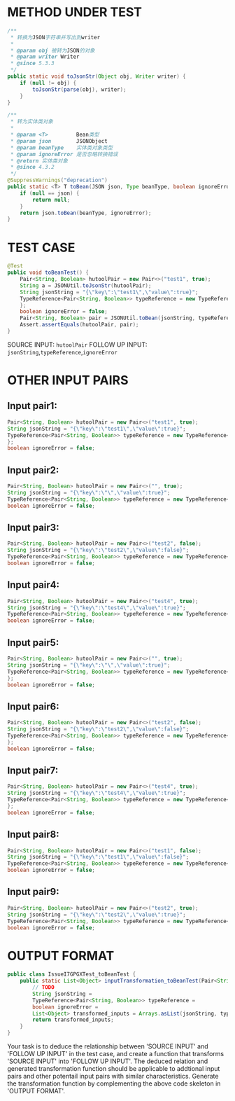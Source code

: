 # METHOD UNDER TEST
```java
/**
 * 转换为JSON字符串并写出到writer
 *
 * @param obj 被转为JSON的对象
 * @param writer Writer
 * @since 5.3.3
 */
public static void toJsonStr(Object obj, Writer writer) {
    if (null != obj) {
        toJsonStr(parse(obj), writer);
    }
}

/**
 * 转为实体类对象
 *
 * @param <T>         Bean类型
 * @param json        JSONObject
 * @param beanType    实体类对象类型
 * @param ignoreError 是否忽略转换错误
 * @return 实体类对象
 * @since 4.3.2
 */
@SuppressWarnings("deprecation")
public static <T> T toBean(JSON json, Type beanType, boolean ignoreError) {
    if (null == json) {
        return null;
    }
    return json.toBean(beanType, ignoreError);
}

```


# TEST CASE
```java
@Test
public void toBeanTest() {
    Pair<String, Boolean> hutoolPair = new Pair<>("test1", true);
    String a = JSONUtil.toJsonStr(hutoolPair);
    String jsonString = "{\"key\":\"test1\",\"value\":true}";
    TypeReference<Pair<String, Boolean>> typeReference = new TypeReference<Pair<String, Boolean>>() {
    };
    boolean ignoreError = false;
    Pair<String, Boolean> pair = JSONUtil.toBean(jsonString, typeReference, ignoreError);
    Assert.assertEquals(hutoolPair, pair);
}

```
SOURCE INPUT: `hutoolPair`
FOLLOW UP INPUT: `jsonString`,`typeReference`,`ignoreError`


# OTHER INPUT PAIRS 
## Input pair1:
```java
Pair<String, Boolean> hutoolPair = new Pair<>("test1", true);
String jsonString = "{\"key\":\"test1\",\"value\":true}";
TypeReference<Pair<String, Boolean>> typeReference = new TypeReference<Pair<String, Boolean>>() {
};
boolean ignoreError = false;
```

## Input pair2:
```java
Pair<String, Boolean> hutoolPair = new Pair<>("", true);
String jsonString = "{\"key\":\"\",\"value\":true}";
TypeReference<Pair<String, Boolean>> typeReference = new TypeReference<Pair<String, Boolean>>() {};
boolean ignoreError = false;
```

## Input pair3:
```java
Pair<String, Boolean> hutoolPair = new Pair<>("test2", false);
String jsonString = "{\"key\":\"test2\",\"value\":false}";
TypeReference<Pair<String, Boolean>> typeReference = new TypeReference<Pair<String, Boolean>>() {};
boolean ignoreError = false;
```

## Input pair4:
```java
Pair<String, Boolean> hutoolPair = new Pair<>("test4", true);
String jsonString = "{\"key\":\"test4\",\"value\":true}";
TypeReference<Pair<String, Boolean>> typeReference = new TypeReference<Pair<String, Boolean>>() {};
boolean ignoreError = false;
```

## Input pair5:
```java
Pair<String, Boolean> hutoolPair = new Pair<>("", true);
String jsonString = "{\"key\":\"\",\"value\":true}";
TypeReference<Pair<String, Boolean>> typeReference = new TypeReference<Pair<String, Boolean>>() {
};
boolean ignoreError = false;
```

## Input pair6:
```java
Pair<String, Boolean> hutoolPair = new Pair<>("test2", false);
String jsonString = "{\"key\":\"test2\",\"value\":false}";
TypeReference<Pair<String, Boolean>> typeReference = new TypeReference<Pair<String, Boolean>>() {
};
boolean ignoreError = false;
```

## Input pair7:
```java
Pair<String, Boolean> hutoolPair = new Pair<>("test4", true);
String jsonString = "{\"key\":\"test4\",\"value\":true}";
TypeReference<Pair<String, Boolean>> typeReference = new TypeReference<Pair<String, Boolean>>() {
};
boolean ignoreError = false;
```

## Input pair8:
```java
Pair<String, Boolean> hutoolPair = new Pair<>("test1", false);
String jsonString = "{\"key\":\"test1\",\"value\":false}";
TypeReference<Pair<String, Boolean>> typeReference = new TypeReference<Pair<String, Boolean>>() {};
boolean ignoreError = false;
```

## Input pair9:
```java
Pair<String, Boolean> hutoolPair = new Pair<>("test2", true);
String jsonString = "{\"key\":\"test2\",\"value\":true}";
TypeReference<Pair<String, Boolean>> typeReference = new TypeReference<Pair<String, Boolean>>() {};
boolean ignoreError = false;
```



# OUTPUT FORMAT
```java
public class IssueI7GPGXTest_toBeanTest {
    public static List<Object> inputTransformation_toBeanTest(Pair<String, Boolean> hutoolPair)  {
        // TODO
        String jsonString = 
		TypeReference<Pair<String, Boolean>> typeReference = 
		boolean ignoreError = 
		List<Object> transformed_inputs = Arrays.asList(jsonString, typeReference, ignoreError);
		return transformed_inputs;
    }
}
```
Your task is to deduce the relationship between 'SOURCE INPUT' and 'FOLLOW UP INPUT' in the test case, and create a function that transforms 'SOURCE INPUT' into 'FOLLOW UP INPUT'.
The deduced relation and generated transformation function should be applicable to addtional input pairs and other potentail input pairs with similar characteristics.
Generate the transformation function by complementing the above code skeleton in 'OUTPUT FORMAT'.
